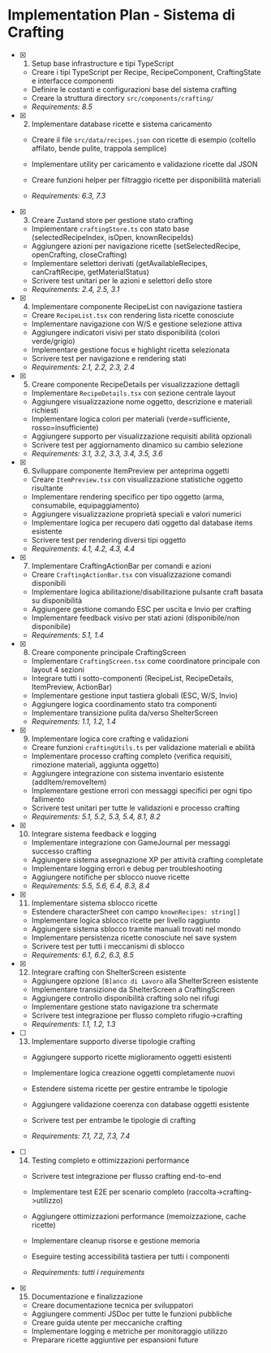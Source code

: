 # Implementation Plan - Sistema di Crafting

- [x] 1. Setup base infrastructure e tipi TypeScript


  - Creare i tipi TypeScript per Recipe, RecipeComponent, CraftingState e interfacce componenti
  - Definire le costanti e configurazioni base del sistema crafting
  - Creare la struttura directory `src/components/crafting/`
  - _Requirements: 8.5_



- [x] 2. Implementare database ricette e sistema caricamento





  - Creare il file `src/data/recipes.json` con ricette di esempio (coltello affilato, bende pulite, trappola semplice)
  - Implementare utility per caricamento e validazione ricette dal JSON


  - Creare funzioni helper per filtraggio ricette per disponibilità materiali
  - _Requirements: 6.3, 7.3_

- [x] 3. Creare Zustand store per gestione stato crafting


  - Implementare `craftingStore.ts` con stato base (selectedRecipeIndex, isOpen, knownRecipeIds)
  - Aggiungere azioni per navigazione ricette (setSelectedRecipe, openCrafting, closeCrafting)
  - Implementare selettori derivati (getAvailableRecipes, canCraftRecipe, getMaterialStatus)
  - Scrivere test unitari per le azioni e selettori dello store
  - _Requirements: 2.4, 2.5, 3.1_

- [x] 4. Implementare componente RecipeList con navigazione tastiera



  - Creare `RecipeList.tsx` con rendering lista ricette conosciute
  - Implementare navigazione con W/S e gestione selezione attiva
  - Aggiungere indicatori visivi per stato disponibilità (colori verde/grigio)
  - Implementare gestione focus e highlight ricetta selezionata
  - Scrivere test per navigazione e rendering stati
  - _Requirements: 2.1, 2.2, 2.3, 2.4_

- [x] 5. Creare componente RecipeDetails per visualizzazione dettagli



  - Implementare `RecipeDetails.tsx` con sezione centrale layout
  - Aggiungere visualizzazione nome oggetto, descrizione e materiali richiesti
  - Implementare logica colori per materiali (verde=sufficiente, rosso=insufficiente)
  - Aggiungere supporto per visualizzazione requisiti abilità opzionali
  - Scrivere test per aggiornamento dinamico su cambio selezione
  - _Requirements: 3.1, 3.2, 3.3, 3.4, 3.5, 3.6_

- [x] 6. Sviluppare componente ItemPreview per anteprima oggetti



  - Creare `ItemPreview.tsx` con visualizzazione statistiche oggetto risultante
  - Implementare rendering specifico per tipo oggetto (arma, consumabile, equipaggiamento)
  - Aggiungere visualizzazione proprietà speciali e valori numerici
  - Implementare logica per recupero dati oggetto dal database items esistente
  - Scrivere test per rendering diversi tipi oggetto
  - _Requirements: 4.1, 4.2, 4.3, 4.4_

- [x] 7. Implementare CraftingActionBar per comandi e azioni



  - Creare `CraftingActionBar.tsx` con visualizzazione comandi disponibili
  - Implementare logica abilitazione/disabilitazione pulsante craft basata su disponibilità
  - Aggiungere gestione comando ESC per uscita e Invio per crafting
  - Implementare feedback visivo per stati azioni (disponibile/non disponibile)
  - _Requirements: 5.1, 1.4_

- [x] 8. Creare componente principale CraftingScreen



  - Implementare `CraftingScreen.tsx` come coordinatore principale con layout 4 sezioni
  - Integrare tutti i sotto-componenti (RecipeList, RecipeDetails, ItemPreview, ActionBar)
  - Implementare gestione input tastiera globali (ESC, W/S, Invio)
  - Aggiungere logica coordinamento stato tra componenti
  - Implementare transizione pulita da/verso ShelterScreen
  - _Requirements: 1.1, 1.2, 1.4_

- [x] 9. Implementare logica core crafting e validazioni


  - Creare funzioni `craftingUtils.ts` per validazione materiali e abilità
  - Implementare processo crafting completo (verifica requisiti, rimozione materiali, aggiunta oggetto)
  - Aggiungere integrazione con sistema inventario esistente (addItem/removeItem)
  - Implementare gestione errori con messaggi specifici per ogni tipo fallimento
  - Scrivere test unitari per tutte le validazioni e processo crafting
  - _Requirements: 5.1, 5.2, 5.3, 5.4, 8.1, 8.2_

- [x] 10. Integrare sistema feedback e logging


  - Implementare integrazione con GameJournal per messaggi successo crafting
  - Aggiungere sistema assegnazione XP per attività crafting completate
  - Implementare logging errori e debug per troubleshooting
  - Aggiungere notifiche per sblocco nuove ricette
  - _Requirements: 5.5, 5.6, 6.4, 8.3, 8.4_

- [x] 11. Implementare sistema sblocco ricette


  - Estendere characterSheet con campo `knownRecipes: string[]`
  - Implementare logica sblocco ricette per livello raggiunto
  - Aggiungere sistema sblocco tramite manuali trovati nel mondo
  - Implementare persistenza ricette conosciute nel save system
  - Scrivere test per tutti i meccanismi di sblocco
  - _Requirements: 6.1, 6.2, 6.3, 8.5_

- [x] 12. Integrare crafting con ShelterScreen esistente




  - Aggiungere opzione `[B]anco di Lavoro` alla ShelterScreen esistente
  - Implementare transizione da ShelterScreen a CraftingScreen
  - Aggiungere controllo disponibilità crafting solo nei rifugi
  - Implementare gestione stato navigazione tra schermate
  - Scrivere test integrazione per flusso completo rifugio->crafting
  - _Requirements: 1.1, 1.2, 1.3_



- [ ] 13. Implementare supporto diverse tipologie crafting
  - Aggiungere supporto ricette miglioramento oggetti esistenti
  - Implementare logica creazione oggetti completamente nuovi
  - Estendere sistema ricette per gestire entrambe le tipologie
  - Aggiungere validazione coerenza con database oggetti esistente
  - Scrivere test per entrambe le tipologie di crafting


  - _Requirements: 7.1, 7.2, 7.3, 7.4_

- [ ] 14. Testing completo e ottimizzazioni performance
  - Scrivere test integrazione per flusso crafting end-to-end
  - Implementare test E2E per scenario completo (raccolta->crafting->utilizzo)
  - Aggiungere ottimizzazioni performance (memoizzazione, cache ricette)

  - Implementare cleanup risorse e gestione memoria
  - Eseguire testing accessibilità tastiera per tutti i componenti
  - _Requirements: tutti i requirements_

- [x] 15. Documentazione e finalizzazione


  - Creare documentazione tecnica per sviluppatori
  - Aggiungere commenti JSDoc per tutte le funzioni pubbliche
  - Creare guida utente per meccaniche crafting
  - Implementare logging e metriche per monitoraggio utilizzo
  - Preparare ricette aggiuntive per espansioni future